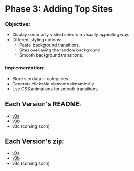 # **Phase 3: Adding Top Sites**
### **Objective:**
- Display commonly visited sites in a visually appealing way.
- Different styling options:
  - Pastel background transitions.
  - Sites overlaying the random background.
  - Smooth background transitions.

### **Implementation:**
- Store site data in categories.
- Generate clickable elements dynamically.
- Use CSS animations for smooth transitions.

## Each Version's README:
- [v3a](v3/v3a/README.md)
- [v3b](v3/v3b/README.md)
- v3c (coming soon)

## Each Version's zip:
- [v3a](https://mattwydra.github.io/newtab-background/v3/v3a/newtab.html)
- [v3b](https://mattwydra.github.io/newtab-background/v3/v3b/newtab.html)
- v3c (coming soon)
